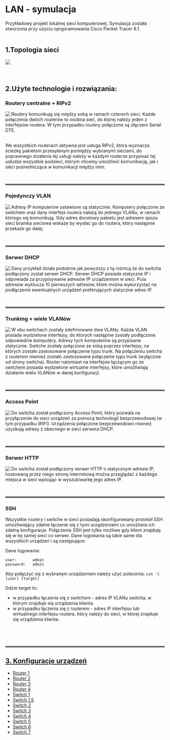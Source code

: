 # LAN - symulacja
Przykładowy projekt lokalnej sieci komputerowej. Symulacja została stworzona przy użyciu oprgoramowania Cisco Packet Tracer 8.1.
<br/>
<br/>


## 1.Topologia sieci
<img align="left" src="images/image-000.png">
<br clear="all" />
<br/>
<br/>

## 2.Użyte technologie i rozwiązania:

### Routery centralne + RIPv2
<img align="left" src="images/image-001.png">
Routery komunikują się między sobą w ramach czterech sieci. Każde połączenia dwóch routerów to osobna sieć, do której należy jeden z interfejsów routera. W tym przypadku routery połączone są złączem Serial DTE.

<br/>
<br/>

We wszystkich routerach aktywna jest usługa RIPv2, która wyznacza ścieżkę pakietom przesyłanym pomiędzy wybranymi sieciami, do poprawnego działania tej usługi należy w każdym routerze przypisać tej usłudze wszystkie podsieci, którym chcemy umożliwić komunikację, jak i sieci pośredniczące w komunikacji między nimi. 
<br clear="all" />


<br/><hr style="border:2px solid gray">


### Pojedynczy VLAN
<img align="left" src="images/image-002.png">
Adresy IP komputerów ustawione są statycznie. Komputery połączone ze switchem oraz dany interfejs routera należą do jednego VLANu, w ramach którego się komunikują. Gdy adres docelowy pakietu jest adresem spoza sieci bramka sieciowa wskaże by wysłać go do routera, który następnie przekaże go dalej.
<br clear="all" />


<br/><hr style="border:2px solid gray">


### Serwer DHCP
<img align="left" src="images/image-003.png">
Dany przykład działa podobnie jak powyższy z tą różnicą że do switcha podłączony został serwer DHCP. Serwer DHCP posiada statyczne IP i odpowiada za przypisywanie adresów IP urządzeniom w sieci. Pula adresów wyklucza 10 pierwszych adresów, które można wykorzystać na podłączenie ewentualnych urządzeń preferujących statyczne adres IP.
<br clear="all" />


<br/><hr style="border:2px solid gray">


### Trunking + wiele VLANów
<img align="left" src="images/image-004.png">
W obu switchach zostały zdefiniowane dwa VLANy. Każda VLAN posiada wydzielone interfejsy, do których następnie zostały podłączone odpowiednie komputery. Adresy tych komputerów są przypisane statycznie. Switche zostały połączone ze sobą poprzez interfejsy, na których zostało zastosowane połączenie typu trunk. Na połączeniu switcha z routerem również zostało zastosowane połączenie typu trunk (wyłącznie od strony switcha). Router natomiast na interfejsie łączącym go ze switchem posiada wydzielone wirtualne interfejsy, które umożliwiają działanie wielu VLANów w danej konfiguracji. 
<br clear="all" />


<br/><hr style="border:2px solid gray">


### Access Point
<img align="left" src="images/image-004.png">
Do switcha został podłączony Access Point, który pozwala na przyłączenie do sieci urządzeń za pomocą technologii bezprzewodowej (w tym przypadku WIFI). Urządzenia połączone bezprzewodowo również uzyskują adresy z obecnego w sieci serwera DHCP. 
<br clear="all" />


<br/><hr style="border:2px solid gray">


### Serwer HTTP
<img align="left" src="images/image-004.png">
Do switcha został podłączony serwer HTTP o statycznym adresie IP, hostowaną przez niego stronę internetową można przeglądać z każdego miejsca w sieci wpisując w wyszukiwarkę jego adres IP.
<br clear="all" />


<br/><hr style="border:2px solid gray">

### SSH
Wszystkie routery i switche w sieci posiadają skonfigurowany protokół SSH umożliwiający zdalne łączenie się z tymi urządzeniami co umożliwia ich zdalną konfiguracje. Połączenie SSH jest tylko możliwe gdy klient znajduję się w tej samej sieci co serwer. Dane logowania są takie same dla wszystkich urządzeń i są następujące:

Dane logowania:
```
user:		admin
password:	admin
```

Aby połączyć się z wybranym urządzeniem należy użyć polecenia:
```ssh -l [user] [target]```


Gdzie target to:
- w przypadku łączenia się z switchem - adres IP VLANu switcha, w którym znajduje się urządzenia klienta.
- w przypadku łączenia się z routerem - adres IP interfejsu lub wirtualnego interfejsu routera, który należy do sieci, w której znajduje się urządzenia klienta.

<br clear="all" />


<br/><hr style="border:2px solid gray">

## [3. Konfiguracje urządzeń](konfiguracje)
- [Router 1](konfiguracje/router_1.txt)
- [Router 2](konfiguracje/router_2.txt)
- [Router 3](konfiguracje/router_3.txt)
- [Router 4](konfiguracje/router_4.txt)
- [Switch 1](konfiguracje/switch_1.txt)
- [Switch 1.5](konfiguracje/switch_1.5.txt)
- [Switch 2](konfiguracje/switch_2.txt)
- [Switch 3](konfiguracje/switch_3.txt)
- [Switch 4](konfiguracje/switch_4.txt)
- [Switch 5](konfiguracje/switch_5.txt)
- [Switch 6](konfiguracje/switch_6.txt)
- [Switch 7](konfiguracje/switch_7.txt)

